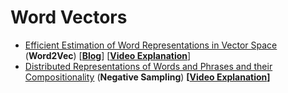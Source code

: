 # Word Vectors

- [Efficient Estimation of Word Representations in Vector Space](http://arxiv.org/pdf/1301.3781.pdf) (**Word2Vec**) [[**Blog**](https://medium.com/data-science-group-iitr/word-embedding-2d05d270b285)] [[**Video Explanation**](https://www.youtube.com/watch?v=QyrUentbkvw&ab_channel=JordanBoyd-Graber)]
- [Distributed Representations of Words and Phrases and their Compositionality](http://papers.nips.cc/paper/5021-distributed-representations-of-words-and-phrases-and-their-compositionality.pdf) (**Negative Sampling**)  **[[Video Explanation](https://www.youtube.com/watch?v=yexR53My2O4)]** 